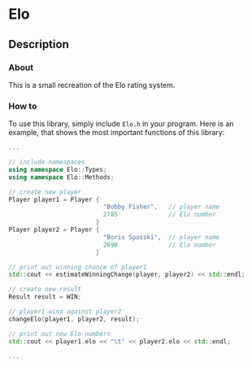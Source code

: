 # Elo

## Description

### About

This is a small recreation of the Elo rating system.

### How to

To use this library, simply include `Elo.h` in your program.
Here is an example, that shows the most important functions of this library:

```cpp
...

// include namespaces
using namespace Elo::Types;
using namespace Elo::Methods;

// create new player
Player player1 = Player {
                          "Bobby Fisher",   // player name
                          2785              // Elo number
                        }
Player player2 = Player {
                          "Boris Spasski",  // player name
                          2690              // Elo number
                        }

// print out winning chance of player1
std::cout << estimateWinningChange(player, player2) << std::endl;

// create new result
Result result = WIN;

// player1 wins against player2
changeElo(player1, player2, result);

// print out new Elo numbers
std::cout << player1.elo << "\t" << player2.elo << std::endl;

...
```
